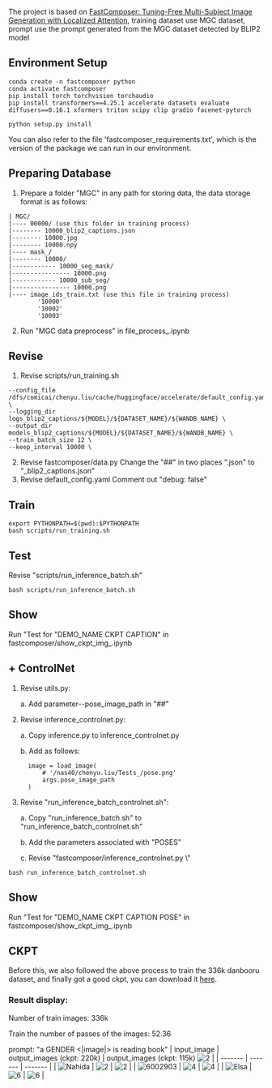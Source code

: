 The project is based on [FastComposer: Tuning-Free Multi-Subject Image Generation with Localized Attention](https://github.com/mit-han-lab/fastcomposer), training dataset use MGC dataset, prompt use the prompt generated from the MGC dataset detected by BLIP2 model

## Environment Setup
```
conda create -n fastcomposer python
conda activate fastcomposer
pip install torch torchvision torchaudio
pip install transformers==4.25.1 accelerate datasets evaluate diffusers==0.16.1 xformers triton scipy clip gradio facenet-pytorch

python setup.py install
```
You can also refer to the file 'fastcomposer_requirements.txt', which is the version of the package we can run in our environment.

## Preparing Database
1. Prepare a folder "MGC" in any path for storing data, the data storage format is as follows:
```
| MGC/
|---- 00000/ (use this folder in training process)
|-------- 10000_blip2_captions.json
|-------- 10000.jpg
|-------- 10000.npy
|---- mask_/
|-------- 10000/
|------------ 10000_seg_mask/
|---------------- 10000.png
|------------ 10000_sub_seg/
|---------------- 10000.png
|---- image_ids_train.txt (use this file in training process)
        '10000'
        '10002'
        '10003'
```
2. Run "MGC data preprocess" in file_process_.ipynb

## Revise
1. Revise scripts/run_training.sh
```
--config_file /dfs/comicai/chenyu.liu/cache/huggingface/accelerate/default_config.yaml \
--logging_dir logs_blip2_captions/${MODEL}/${DATASET_NAME}/${WANDB_NAME} \
--output_dir models_blip2_captions/${MODEL}/${DATASET_NAME}/${WANDB_NAME} \
--train_batch_size 12 \
--keep_interval 10000 \
```
2. Revise fastcomposer/data.py
Change the "##" in two places ".json" to "_blip2_captions.json"
3. Revise default_config.yaml
Comment out "debug: false"

## Train
```
export PYTHONPATH=$(pwd):$PYTHONPATH
bash scripts/run_training.sh
```

## Test
Revise "scripts/run_inference_batch.sh"
```
bash scripts/run_inference_batch.sh
```

## Show
Run "Test for "DEMO_NAME CKPT CAPTION" in fastcomposer/show_ckpt_img_.ipynb

## + ControlNet
1. Revise utils.py: 

    a. Add parameter--pose_image_path in "##"

2. Revise inference_controlnet.py: 

    a. Copy inference.py to inference_controlnet.py

    b. Add as follows:
    ```
      image = load_image(
          # '/nas40/chenyu.liu/Tests_/pose.png'
          args.pose_image_path
      )
    ```
3. Revise "run_inference_batch_controlnet.sh":

    a. Copy "run_inference_batch.sh" to "run_inference_batch_controlnet.sh"

    b. Add the parameters associated with "POSES"

    c. Revise "fastcomposer/inference_controlnet.py \\"
```
bash run_inference_batch_controlnet.sh
```

## Show
Run "Test for "DEMO_NAME CKPT CAPTION POSE" in fastcomposer/show_ckpt_img_.ipynb

## CKPT
Before this, we also followed the above process to train the 336k danbooru dataset, and finally got a good ckpt, you can download it [here]().

### Result display:

Number of train images: 336k



Train the number of passes of the images: 52.36

prompt: "a GENDER <|image|> is reading book"
| input_image | output_images (ckpt: 220k) | output_images (ckpt: 115k) ![2](pose/pose_512_768/001_stand/pose.png) | 
| ------- | ------- | ------- | 
| ![Nahida](data/Nahida/Nahida/0.png)   | ![2](figures/result_images/0_result_image.png)   | ![2](figures/result_images/Nahida_controlnet_pose_stand.png)   | 
| ![6002903](data/6002903/6002903/0.png)   | ![4](figures/result_images/1_result_image.png)   | ![4](figures/result_images/6002903_controlnet_pose_stand.png)   |
| ![Elsa](data/Elsa/Elsa/0.png)       | ![6](figures/result_images/2_result_image.png)   | ![6](figures/result_images/Elsa_controlnet_pose_stand.png)   |
